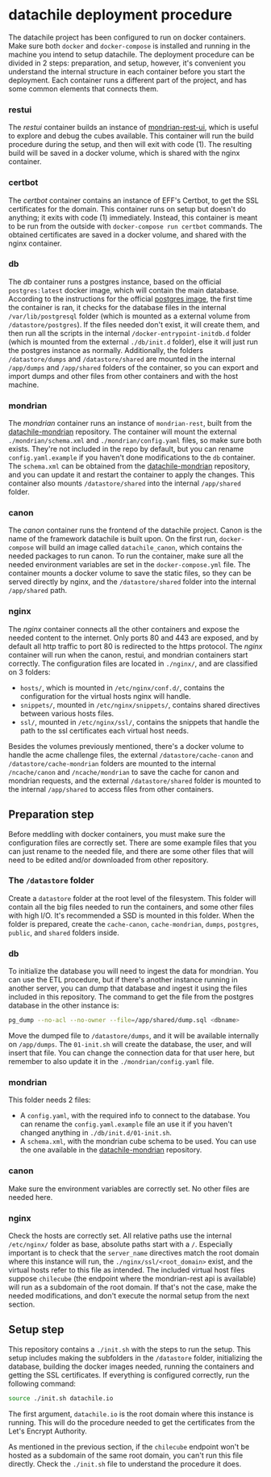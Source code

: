 # datachile deployment procedure

The datachile project has been configured to run on docker containers. Make sure both `docker` and `docker-compose` is installed and running in the machine you intend to setup datachile.
The deployment procedure can be divided in 2 steps: preparation, and setup, however, it's convenient you understand the internal structure in each container before you start the deployment.
Each container runs a different part of the project, and has some common elements that connects them.

### restui
The *restui* container builds an instance of [mondrian-rest-ui](https://github.com/Datawheel/mondrian-rest-ui/), which is useful to explore and debug the cubes available. This container will run the build procedure during the setup, and then will exit with code (1). The resulting build will be saved in a docker volume, which is shared with the nginx container.

### certbot
The *certbot* container contains an instance of EFF's Certbot, to get the SSL certificates for the domain. This container runs on setup but doesn't do anything; it exits with code (1) immediately. Instead, this container is meant to be run from the outside with `docker-compose run certbot` commands.
The obtained certificates are saved in a docker volume, and shared with the nginx container.

### db
The *db* container runs a postgres instance, based on the official `postgres:latest` docker image, which will contain the main database.
According to the instructions for the official [postgres image](https://hub.docker.com/_/postgres/), the first time the container is ran, it checks for the database files in the internal `/var/lib/postgresql` folder (which is mounted as a external volume from `/datastore/postgres`). If the files needed don't exist, it will create them, and then run all the scripts in the internal `/docker-entrypoint-initdb.d` folder (which is mounted from the external `./db/init.d` folder), else it will just run the postgres instance as normally.
Additionally, the folders `/datastore/dumps` and `/datastore/shared` are mounted in the internal `/app/dumps` and `/app/shared` folders of the container, so you can export and import dumps and other files from other containers and with the host machine.

### mondrian
The *mondrian* container runs an instance of `mondrian-rest`, built from the [datachile-mondrian](https://github.com/datachile/datachile-mondrian) repository. The container will mount the external `./mondrian/schema.xml` and `./mondrian/config.yaml` files, so make sure both exists. They're not included in the repo by default, but you can rename `config.yaml.example` if you haven't done modifications to the `db` container. The `schema.xml` can be obtained from the [datachile-mondrian](https://github.com/datachile/datachile-mondrian) repository, and you can update it and restart the container to apply the changes.
This container also mounts `/datastore/shared` into the internal `/app/shared` folder.

### canon
The *canon* container runs the frontend of the datachile project. Canon is the name of the framework datachile is built upon. On the first run, `docker-compose` will build an image called `datachile_canon`, which contains the needed packages to run canon. To run the container, make sure all the needed environment variables are set in the `docker-compose.yml` file.
The container mounts a docker volume to save the static files, so they can be served directly by nginx, and the `/datastore/shared` folder into the internal `/app/shared` path.

### nginx
The *nginx* container connects all the other containers and expose the needed content to the internet. Only ports 80 and 443 are exposed, and by default all http traffic to port 80 is redirected to the https protocol. The *nginx* container will run when the canon, restui, and mondrian containers start correctly.
The configuration files are located in `./nginx/`, and are classified on 3 folders:

- `hosts/`, which is mounted in `/etc/nginx/conf.d/`, contains the configuration for the virtual hosts nginx will handle.
- `snippets/`, mounted in `/etc/nginx/snippets/`, contains shared directives between various hosts files.
- `ssl/`, mounted in `/etc/nginx/ssl/`, contains the snippets that handle the path to the ssl certificates each virtual host needs.

Besides the volumes previously mentioned, there's a docker volume to handle the acme challenge files, the external `/datastore/cache-canon` and `/datastore/cache-mondrian` folders are mounted to the internal `/ncache/canon` and `/ncache/mondrian` to save the cache for canon and mondrian requests, and the external `/datastore/shared` folder is mounted to the internal `/app/shared` to access files from other containers.

## Preparation step

Before meddling with docker containers, you must make sure the configuration files are correctly set. There are some example files that you can just rename to the needed file, and there are some other files that will need to be edited and/or downloaded from other repository.

### The `/datastore` folder
Create a `datastore` folder at the root level of the filesystem. This folder will contain all the big files needed to run the containers, and some other files with high I/O. It's recommended a SSD is mounted in this folder.
When the folder is prepared, create the `cache-canon`, `cache-mondrian`, `dumps`, `postgres`, `public`, and `shared` folders inside.

### db
To initialize the database you will need to ingest the data for mondrian.
You can use the ETL procedure, but if there's another instance running in another server, you can dump that database and ingest it using the files included in this repository.
The command to get the file from the postgres database in the other instance is:
```bash
pg_dump --no-acl --no-owner --file=/app/shared/dump.sql <dbname>
```
Move the dumped file to `/datastore/dumps`, and it will be available internally on `/app/dumps`.
The `01-init.sh` will create the database, the user, and will insert that file. You can change the connection data for that user here, but remember to also update it in the `./mondrian/config.yaml` file.

### mondrian
This folder needs 2 files: 

- A `config.yaml`, with the required info to connect to the database. You can rename the `config.yaml.example` file an use it if you haven't changed anything in `./db/init.d/01-init.sh`.
- A `schema.xml`, with the mondrian cube schema to be used. You can use the one available in the [datachile-mondrian](https://github.com/datachile/datachile-mondrian) repository.

### canon
Make sure the environment variables are correctly set. No other files are needed here.

### nginx
Check the hosts are correctly set. All relative paths use the internal `/etc/nginx/` folder as base,  absolute paths start with a `/`. Especially important is to check that the `server_name` directives match the root domain where this instance will run, the `./nginx/ssl/<root_domain>` exist, and the virtual hosts refer to this file as intended.
The included virtual host files suppose `chilecube` (the endpoint where the mondrian-rest api is available) will run as a subdomain of the root domain. If that's not the case, make the needed modifications, and don't execute the normal setup from the next section.

## Setup step

This repository contains a `./init.sh` with the steps to run the setup. This setup includes making the subfolders in the `/datastore` folder, initializing the database, building the docker images needed, running the containers and getting the SSL certificates.
If everything is configured correctly, run the following command:

```bash
source ./init.sh datachile.io
```

The first argument, `datachile.io` is the root domain where this instance is running. This will do the procedure needed to get the certificates from the Let's Encrypt Authority.

As mentioned in the previous section, if the `chilecube` endpoint won't be hosted as a subdomain of the same root domain, you can't run this file directly. Check the `./init.sh` file to understand the procedure it does.
